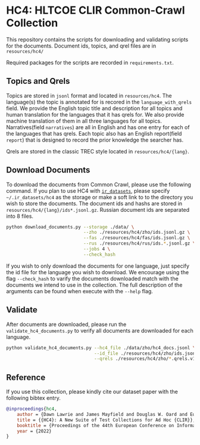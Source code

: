 # HC4: HLTCOE CLIR Common-Crawl Collection

This repository contains the scripts for downloading and validating scripts for the documents. 
Document ids, topics, and qrel files are in `resources/hc4/`

Required packages for the scripts are recorded in `requirements.txt`. 

## Topics and Qrels

Topics are stored in `jsonl` format and located in `resources/hc4`. The language(s) the topic is annotated for is recored in the `language_with_qrels` field. We provide the English topic title and description for all topics and human translation for the languages that it has qrels for. We also provide machine translation of them in all three languages for all topics.
Narratives(field `narratives`) are all in English and has one entry for each of the languages that has qrels. 
Each topic also has an English report(field `report`) that is designed to record the prior knowledge the searcher has. 

Qrels are stored in the classic TREC style located in `resources/hc4/{lang}`. 

## Download Documents

To download the documents from Common Crawl, please use the following command.
If you plan to use HC4 with [`ir_datasets`](https://ir-datasets.com/), please specify `~/.ir_datasets/hc4` as the storage or make a soft link to to the directory you wish to store the documents. The document ids and hashs are stored in `resources/hc4/{lang}/ids*.jsonl.gz`. Russian document ids are separated into 8 files. 

```bash
python download_documents.py --storage ./data/ \
                             --zho ./resources/hc4/zho/ids.jsonl.gz \
                             --fas ./resources/hc4/fas/ids.jsonl.gz \
                             --rus ./resources/hc4/rus/ids.*.jsonl.gz \
                             --jobs 4 \
                             --check_hash 
```

If you wish to only download the documents for one language, just specify the id file for the language
you wish to download. 
We encourage using the flag `--check_hash` to varify the documents downloaded match with the 
documents we intend to use in the collection. 
The full description of the arguments can be found when execute with the `--help` flag.

## Validate

After documents are downloaded, please run the `validate_hc4_documents.py` to verify all documents 
are downloaded for each language. 

```bash
python validate_hc4_documents.py --hc4_file ./data/zho/hc4_docs.jsonl \
                                 --id_file ./resources/hc4/zho/ids.jsonl.gz \
                                 --qrels ./resources/hc4/zho/*.qrels.v1-0.txt
```

## Reference

If you use this collection, please kindly cite our dataset paper with the following bibtex entry. 

```bibtex
@inproceedings{hc4,
	author = {Dawn Lawrie and James Mayfield and Douglas W. Oard and Eugene Yang},
	title = {{HC4}: A New Suite of Test Collections for Ad Hoc {CLIR}},
	booktitle = {Proceedings of the 44th European Conference on Information Retrieval (ECIR)},
	year = {2022}
}
```


